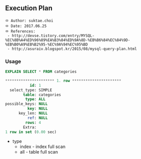 ## Execution Plan

```
ㅁ Author: suktae.choi
ㅁ Date: 2017.06.25
ㅁ References:
 - http://devse.tistory.com/entry/MYSQL-%EC%8B%A4%ED%96%89%EA%B3%84%ED%9A%8D-%EB%B6%84%EC%84%9D-%EB%B0%A9%EB%B2%95-%EC%9A%94%EC%95%BD
 - http://asuraiv.blogspot.kr/2015/08/mysql-query-plan.html
```

### Usage
```sql
EXPLAIN SELECT * FROM categories
```
```sql
********************** 1. row **********************
           id: 1
  select_type: SIMPLE
        table: categories
         type: ALL
possible_keys: NULL
          key: NULL
      key_len: NULL
          ref: NULL
         rows: 4
        Extra:
1 row in set (0.00 sec)
```

- type
  - index - index full scan
  - all - table full scan
